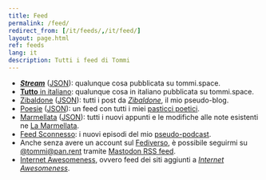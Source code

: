 ```yaml
---
title: Feed
permalink: /feed/
redirect_from: [/it/feeds/,/it/feed/]
layout: page.html
ref: feeds
lang: it
description: Tutti i feed di Tommi
---
```

- <cite lang='en'><a rel='alternate' href='/index.xml' hreflang='en' type='application/rss+xml' title='All of Tommi’s overwhelmingness'>**Stream**</a></cite> (<a href='/all.json' rel='alternate' type='application/json' title='All of Tommi’s overwhelmingness - JSON feed'>JSON</a>): qualunque cosa pubblicata su tommi.space.
- <a rel='alternate' type='application/rss+xml' title='Contenuti in italiano' href='/italiano.xml'>**Tutto** in italiano</a>: qualunque cosa in italiano pubblicata su tommi.space.
- <a title='Zibaldone feed' href='/zibaldone.xml' type='application/rss+xml'>Zibaldone</a> (<a href='/zibaldone.json' title='Blog JSON feed' type='application/json'>JSON</a>): tutti i post da <cite><a href='/zibaldone' title='Zibaldone'>Zibaldone</a></cite>, il mio pseudo-blog.
- <a title='Feed di poesie' href='/poetry.xml' rel='alternate' type='application/rss+xml'>Poesie</a> (<a href='/poetry.json' title='Poetry JSON feed' type='application/json'>JSON</a>): un feed con tutti i miei [pasticci poetici](/pasticci 'Pasticci').
- <a title='Feed Marmellata' href='/jam.xml' type='application/rss+xml'>Marmellata</a> (<a title='Marmellata JSON feed' href='/jam.json' hreflang='en' type='application/json'>JSON</a>): tutti i nuovi appunti e le modifiche alle note esistenti ne [La Marmellata](/marmellata 'La Marmellata').
- <a title='Feed del podcast Sconnesso' href='/sconnesso.xml' type='application/rss+xml'>Feed Sconnesso</a>: i nuovi episodi del mio <a href='https://sconnesso.link' title='Sconnesso'>pseudo-podcast</a>.
- Anche senza avere un account sul <a href='https://it.wikipedia.org/wiki/Fediverso' title='Fediverso su Wikipedia'>Fediverso</a>, è possibile seguirmi su [@tommi@pan.rent](https://pan.rent/@tommi 'Profilo di Tommi su Pan') tramite <a href='https://pan.rent/@tommi.rss' type='application/rss+xml' hreflang='en' title='I toot di Tommi'>Mastodon RSS feed</a>.
- <a href='/internet-awesomeness.xml' hreflang='en' type='application/rss+xml' title='Feed di Internet Awesomeness'>Internet Awesomeness</a>, ovvero feed dei siti aggiunti a <cite lang='en'><a hreflang='en' href='/internet-awesomeness' title='Internet Awesomeness'>Internet Awesomeness</a></cite>.
